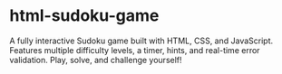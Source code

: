 # html-sudoku-game
A fully interactive Sudoku game built with HTML, CSS, and JavaScript. Features multiple difficulty levels, a timer, hints, and real-time error validation. Play, solve, and challenge yourself!
